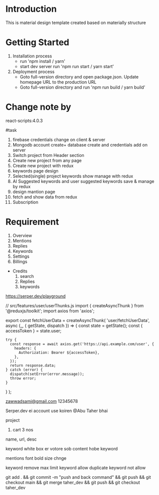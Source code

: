# Introduction

This is material design template created based on materially structure

# Getting Started

1. Installation process
    - run 'npm install / yarn'
    - start dev server run 'npm run start / yarn start'
2. Deployment process
    - Goto full-version directory and open package.json. Update homepage URL to the production URL
    - Goto full-version directory and run 'npm run build / yarn build'

<!--  -->

# Change note by

react-scripts:4.0.3

#task

1. firebase credentials change on client & server
2. Mongodb account create+ database create and credentials add on server
3. Switch project from Header section
4. Create new project from any page
5. Create new project with redux
6. keywords page design
7. Selected(single) project keywords show manage with redux
8. AI Suggested keywords and user suggested keywords save & manage by redux
9. design mantion page
10. fetch and show data from redux
11. Subscription

# Requirement

1. Overview
2. Mentions
3. Replies
4. Keywords
5. Settings
6. Billings

-   Credits
    1. search
    2. Replies
    3. keywords

https://serper.dev/playground

// src/features/user/userThunks.js
import { createAsyncThunk } from '@reduxjs/toolkit';
import axios from 'axios';

export const fetchUserData = createAsyncThunk(
'user/fetchUserData',
async (\_, { getState, dispatch }) => {
const state = getState();
const { accessToken } = state.user;

    try {
      const response = await axios.get('https://api.example.com/user', {
        headers: {
          Authorization: Bearer ${accessToken},
        },
      });
      return response.data;
    } catch (error) {
      dispatch(setError(error.message));
      throw error;
    }

}
);

zawwadsami@gmail.com
12345678

Serper.dev ei account use koiren @Abu Taher bhai

project

1. cart 3 nos

name, url, desc

keyword white box er votore sob content hobe
keyword

mentions font bold size chnge

keyword remove
max limit keyword allow
duplicate keyword not allow

<!-- task

 -->
<!-- Checkout and back -->
git add . && git commit -m "push and back command" && git push && git checkout main && git merge taher_dev && git push && git checkout taher_dev